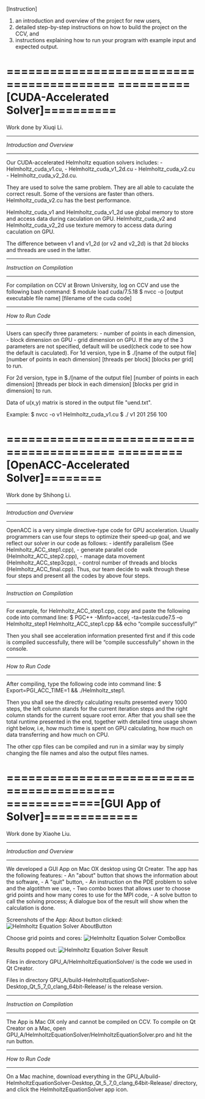 [Instruction]
1) an introduction and overview of the project for new users, 
2) detailed step-by-step instructions on how to build the project on the CCV, 
and 
3) instructions explaining how to run your program with example input and expected output.









=========================================
==========[CUDA-Accelerated Solver]==========
=========================================

Work done by Xiuqi Li.

 ********************************
 *Introduction and Overview*
 ********************************
Our CUDA-accelerated Helmholtz equation solvers includes: 
	- Helmholtz_cuda_v1.cu, 
	- Helmholtz_cuda_v1_2d.cu
	- Helmholtz_cuda_v2.cu
	- Helmholtz_cuda_v2_2d.cu.

They are used to solve the same problem. They are all able to caculate the correct result. Some of the versions are faster than others. 
Helmholtz_cuda_v2.cu has the best performance.

Helmholtz_cuda_v1 and Helmholtz_cuda_v1_2d use global memory to store and access data during
caculation on GPU. Helmholtz_cuda_v2 and Helmholtz_cuda_v2_2d use texture memory to access data during caculation on GPU. 

The difference between v1 and v1_2d (or v2 and v2_2d) is that 2d blocks and threads
are used in the latter. 


 ********************************
 *Instruction on Compilation*
 ********************************
For compilation on CCV at Brown University, log on CCV and use the following bash command:
  $ module load cuda/7.5.18
  $ nvcc -o [output executable file name] [filename of the cuda code]


**********************
*How to Run Code*
**********************
Users can specify three parameters: 
	- number of points in each dimension, 
	- block dimension on GPU
	- grid dimension on GPU.
If the any of the 3 parameters are not specified, default will be used(check code to see how the default is caculated). 
For 1d version, type in 
  $ ./[name of the output file] [number of points in each dimension] [threads per block] [blocks per grid] 
to run. 

For 2d version, type in 
  $./[name of the output file] [number of points in each dimension] [threads per block in each dimension] [blocks per grid in dimension] 
to run.

Data of u(x,y) matrix is stored in the output file "uend.txt". 

Example:
  $ nvcc -o v1 Helmholtz_cuda_v1.cu
  $ ./ v1 201 256 100 





=========================================
=========[OpenACC-Accelerated Solver]========
=========================================

Work done by Shihong Li.

 ********************************
 *Introduction and Overview*
 ********************************
 OpenACC is a very simple directive-type code for GPU acceleration. Usually programmers can use four steps to optimize their speed-up goal, and we reflect our solver in our code as follows: 
 	- identify parallelism (See Helmholtz_ACC_step1.cpp), 
 	- generate parallel code (Helmholtz_ACC_step2.cpp), 
 	- manage data movement (Helmholtz_ACC_step3cpp),
 	- control number of threads and blocks (Helmholtz_ACC_final.cpp). 
 Thus, our team decide to walk through these four steps and present all the codes by above four steps.


 ********************************
 *Instruction on Compilation*
 ********************************
For example, for Helmholtz_ACC_step1.cpp,
copy and paste the following code into command line:
  $ PGC++ -Minfo=accel, -ta=tesla:cude7.5 –o Helmholtz_step1 Helmholtz_ACC_step1.cpp
&& echo “compile successfully!”

Then you shall see acceleration information presented first and if this code is compiled successfully, there will be “compile successfully” shown in the console.


**********************
*How to Run Code*
**********************
After compiling, type the following code into command line:
  $ Export=PGI_ACC_TIME=1 && ./Helmholtz_step1.

Then you shall see the directly calculating results presented every 1000 steps, the left column stands for the current iteration steps and the right column stands for the current square root error.  After that you shall see the total runtime presented in the end, together with detailed time usage shown right below, i.e, how much time is spent on GPU calculating, how much on data transferring and how much on CPU.

The other cpp files can be compiled and run in a similar way by simply changing the file names and also the output files names.




=========================================
=============[GUI App of Solver]=============
=========================================

Work done by Xiaohe Liu.

********************************
*Introduction and Overview*
********************************
We developed a GUI App on Mac OX desktop using Qt Creater. The app has the following features:
	- An "about" button that shows the information about the software,
	- A "quit" button,
	- An instruction on the PDE problem to solve and the algotithm we use,
	- Two combo boxes that allows user to choose grid points and how many cores to use for the MPI code,
	- A solve button to call the solving process; A dialogue box of the result will show when the calculation is done.

Screenshots of the App:
About button clicked:
![Helmholtz Equation Solver AboutButton](Screenshots/PDESolver_Screeshot1.png)

Choose grid points and cores:
![Helmholtz Equation Solver ComboBox](
Screenshots/PDESolver_Screeshot2.png)

Results popped out:
![Helmholtz Equation Solver Result](Screenshots/PDESolver_Screeshot3.png)


Files in directory GPU_A/HelmholtzEquationSolver/ is the code we used in Qt Creator.

Files in directory GPU_A/build-HelmholtzEquationSolver-Desktop_Qt_5_7_0_clang_64bit-Release/ is the release version.


********************************
*Instruction on Compilation*
********************************
The App is Mac OX only and cannot be compiled on CCV.
To compile on Qt Creator on a Mac, open GPU_A/HelmholtzEquationSolver/HelmholtzEquationSolver.pro and hit the run button.


**********************
*How to Run Code*
**********************
On a Mac machine, download everything in the GPU_A/build-HelmholtzEquationSolver-Desktop_Qt_5_7_0_clang_64bit-Release/  directory, and click the HelmholtzEquationSolver app icon.


